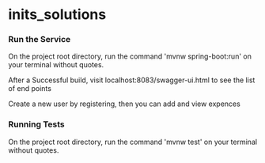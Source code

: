 # inits_solutions


### Run the Service

On the project root directory, run the command 'mvnw spring-boot:run' on your terminal without quotes.

After a Successful build, visit localhost:8083/swagger-ui.html to see the list of end points

Create a new user by registering, then you can add and view expences 

### Running Tests

On the project root directory, run the command 'mvnw test' on your terminal without quotes.
